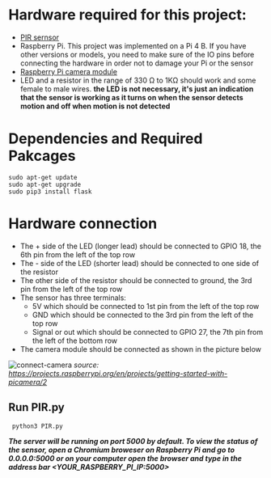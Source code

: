 # Hardware required for this project:
- [PIR sernsor](https://www.adafruit.com/product/189#technical-details)
- Raspberry Pi. This project was implemented on a Pi 4 B. If you have other versions or models, you need to make sure of the IO pins before connecting the hardware in order not to damage your Pi or the sensor
- [Raspberry Pi camera module](https://www.raspberrypi.org/products/camera-module-v2/)
- LED and a resistor in the range of 330 Ω to 1KΩ should work and some female to male wires. **the LED is not necessary, it's just an indication that the sensor is working as it turns on when the sensor detects motion and off when motion is not detected**

# Dependencies and Required Pakcages
```
sudo apt-get update 
sudo apt-get upgrade
sudo pip3 install flask
```
# Hardware connection
- The + side of the LED (longer lead) should be connected to GPIO 18, the 6th pin from the left of the top row
- The - side of the LED (shorter lead) should be connected to one side of the resistor
- The other side of the resistor should be connected to ground, the 3rd pin from the left of the top row
- The sensor has three terminals:
  - 5V which should be connected to 1st pin from the left of the top row
  - GND which should be connected to the 3rd pin from the left of the top row
  - Signal or out which should be connected to GPIO 27, the 7th pin from the left of the bottom row
- The camera module should be connected as shown in the picture below

![connect-camera](https://user-images.githubusercontent.com/49162254/118405175-81676380-b644-11eb-910e-2e9b772d4dcf.gif)
_source: https://projects.raspberrypi.org/en/projects/getting-started-with-picamera/2_

## Run PIR.py
` python3 PIR.py`

***The server will be running on port 5000 by default. To view the status of the sensor, open a Chromium broweser on Raspberry Pi and go to 0.0.0.0:5000 or on your computer open the browser and type in the address bar <YOUR_RASPBERRY_PI_IP:5000>***
